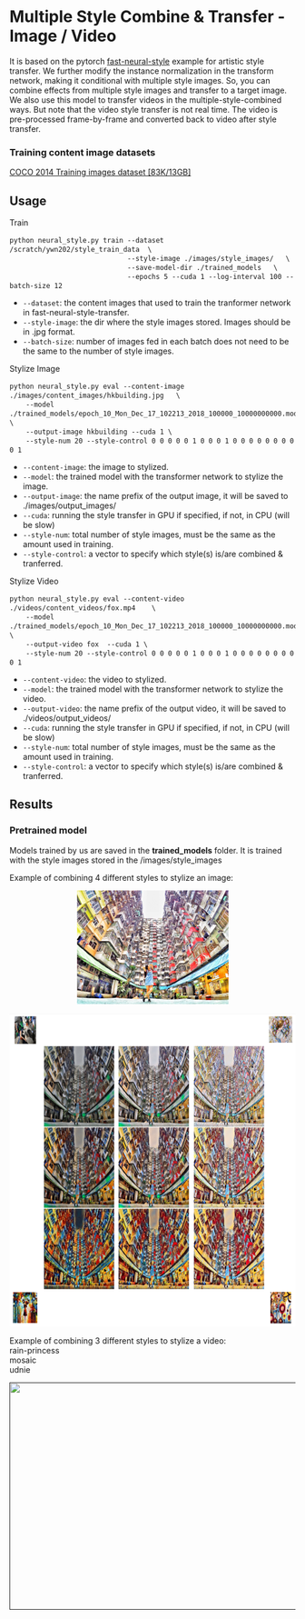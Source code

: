 # Multiple Style Combine & Transfer - Image / Video
It is based on the pytorch [fast-neural-style](https://github.com/pytorch/examples/tree/master/fast_neural_style) example for artistic style transfer. We further modify the instance normalization in the transform network, making it conditional with multiple style images. So, you can combine effects from multiple style images and transfer to a target image. We also use this model to transfer videos in the multiple-style-combined ways. But note that the video style transfer is not real time. The video is pre-processed frame-by-frame and converted back to video after style transfer.

### Training content image datasets
[COCO 2014 Training images dataset [83K/13GB]](http://images.cocodataset.org/zips/train2014.zip)


## Usage

Train
```
python neural_style.py train --dataset /scratch/ywn202/style_train_data  \
                             --style-image ./images/style_images/   \
                             --save-model-dir ./trained_models   \
                             --epochs 5 --cuda 1 --log-interval 100 --batch-size 12
```
* `--dataset`: the content images that used to train the tranformer network in fast-neural-style-transfer.
* `--style-image`: the dir where the style images stored. Images should be in .jpg format.
* `--batch-size`: number of images fed in each batch does not need to be the same to the number of style images.

Stylize Image
```
python neural_style.py eval --content-image ./images/content_images/hkbuilding.jpg   \
	--model ./trained_models/epoch_10_Mon_Dec_17_102213_2018_100000_10000000000.model   \
	--output-image hkbuilding --cuda 1 \
	--style-num 20 --style-control 0 0 0 0 0 1 0 0 0 1 0 0 0 0 0 0 0 0 0 1
```
* `--content-image`: the image to stylized.
* `--model`: the trained model with the transformer network to stylize the image.
* `--output-image`: the name prefix of the output image, it will be saved to ./images/output_images/
* `--cuda`: running the style transfer in GPU if specified, if not, in CPU (will be slow)
* `--style-num`: total number of style images, must be the same as the amount used in training.
* `--style-control`: a vector to specify which style(s) is/are combined & tranferred. 

Stylize Video
```
python neural_style.py eval --content-video ./videos/content_videos/fox.mp4    \
	--model ./trained_models/epoch_10_Mon_Dec_17_102213_2018_100000_10000000000.model   \
	--output-video fox  --cuda 1 \
	--style-num 20 --style-control 0 0 0 0 0 1 0 0 0 1 0 0 0 0 0 0 0 0 0 1
```
* `--content-video`: the video to stylized.
* `--model`: the trained model with the transformer network to stylize the video.
* `--output-video`: the name prefix of the output video, it will be saved to ./videos/output_videos/
* `--cuda`: running the style transfer in GPU if specified, if not, in CPU (will be slow)
* `--style-num`: total number of style images, must be the same as the amount used in training.
* `--style-control`: a vector to specify which style(s) is/are combined & tranferred. 

## Results

### Pretrained model
Models trained by us are saved in the **trained_models** folder. It is trained with the style images stored in the /images/style_images

Example of combining 4 different styles to stylize an image:
<div align='center'>
  <img src='images/content_images/hkbuilding.jpg' height="200px">		
</div>

<p>
<img src="images/output_images/hkbuilding_styles_combined.jpg" width="1000" height="550" />
</p>

Example of combining 3 different styles to stylize a video: <br />
rain-princess <br />
mosaic <br />
udnie

<div align = 'center'>
     <a href = ''>
        <img src = 'videos/output_videos/nyu_gif.gif' alt = '' width = '800px' height = '400px'>
     </a>
</div>

